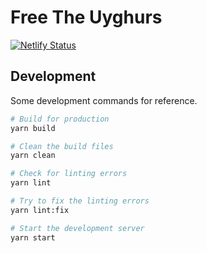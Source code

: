 # Free The Uyghurs

[![Netlify Status][netlifybadge]][netlify]

## Development

Some development commands for reference.

```sh
# Build for production
yarn build

# Clean the build files
yarn clean

# Check for linting errors
yarn lint

# Try to fix the linting errors
yarn lint:fix

# Start the development server
yarn start
```

<!-- References -->

[netlifybadge]: https://api.netlify.com/api/v1/badges/a9807720-b049-4b36-869d-b5da3fba30c5/deploy-status
[netlify]: https://app.netlify.com/sites/freetheuyghurs/deploys
